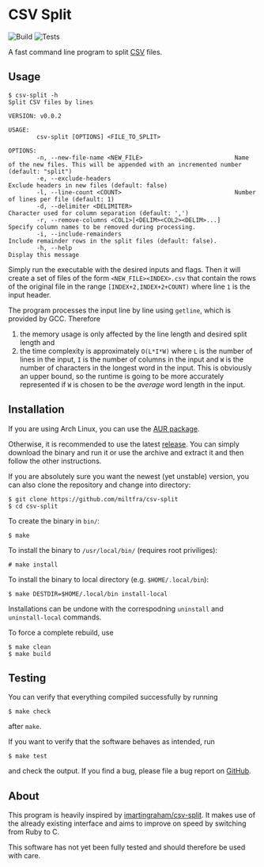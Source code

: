 # CSV Split
![Build](https://github.com/MiltFra/csv-split/workflows/Build/badge.svg)
![Tests](https://github.com/MiltFra/csv-split/workflows/Tests/badge.svg)

A fast command line program to split [CSV](https://en.wikipedia.org/wiki/Comma-separated_values) files.

## Usage

```
$ csv-split -h
Split CSV files by lines

VERSION: v0.0.2

USAGE:
        csv-split [OPTIONS] <FILE_TO_SPLIT>

OPTIONS:
        -n, --new-file-name <NEW_FILE>                          Name of the new files. This will be appended with an incremented number (default: "split")
        -e, --exclude-headers                                   Exclude headers in new files (default: false)
        -l, --line-count <COUNT>                                Number of lines per file (default: 1)
        -d, --delimiter <DELIMITER>                             Character used for column separation (default: ',')
        -r, --remove-columns <COL1>[<DELIM><COL2><DELIM>...]    Specify column names to be removed during processing.
        -i, --include-remainders                                Include remainder rows in the split files (default: false).
        -h, --help                                              Display this message
```

Simply run the executable with the desired inputs and flags.
Then it will create a set of files of the form `<NEW_FILE><INDEX>.csv` that contain the 
rows of the original file in the range `[INDEX+2,INDEX+2+COUNT)` where line `1` is the input header. 

The program processes the input line by line using `getline`, which is provided by GCC. Therefore

1. the memory usage is only affected by the line length and desired split length and
2. the time complexity is approximately `O(L*I*W)` where `L` is the number of lines in the input, `I` is the number of columns in the input and `W` is the number of characters in the longest word in the input. This is obviously an upper bound, so the runtime is going to be more accurately represented if `W` is chosen to be the *average* word length in the input.

## Installation

If you are using Arch Linux, you can use the [AUR package](https://aur.archlinux.org/packages/csv-split/).

Otherwise, it is recommended to use the latest [release](https://github.com/MiltFra/csv-split/releases).
You can simply download the binary and run it or use the archive and extract it and then follow the other instructions.

If you are absolutely sure you want the newest (yet unstable) version, you can also clone the repository and change into directory:

```
$ git clone https://github.com/miltfra/csv-split
$ cd csv-split
```

To create the binary in `bin/`:

```
$ make
```

To install the binary to `/usr/local/bin/` (requires root priviliges):

```
# make install
```

To install the binary to local directory (e.g. `$HOME/.local/bin`):

```
$ make DESTDIR=$HOME/.local/bin install-local
```

Installations can be undone with the correspodning `uninstall` and `uninstall-local` commands.

To force a complete rebuild, use

```
$ make clean
$ make build
```

## Testing 

You can verify that everything compiled successfully by running

```
$ make check
``` 

after `make`.

If you want to verify that the software behaves as intended, run

```
$ make test
```

and check the output. If you find a bug, please file a bug report on [GitHub](https://github.com/miltfra/csv-split).

## About 

This program is heavily inspired by [imartingraham/csv-split](https://github.com/imartingraham/csv-split). 
It makes use of the already existing interface and aims to improve on speed by switching from Ruby to C.

This software has not yet been fully tested and should therefore be used with care.
